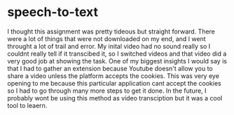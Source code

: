 # speech-to-text



I thought this assignment was pretty tideous but straight forward. There were a lot of things that were not downloaded on my end, and I went throught a lot of trail and error. My inital video had no sound really so I couldnt really tell if it transcibed it, so I switched videos and that video did a very good job at showing the task. One of my biggest insights I would say is that I had to gather an extension because Youtube doesn't allow you to share a video unless the platform accepts the cookies. This was very eye opening to me because this particular application cant accept the cookies so I had to go through many more steps to get it done. In the future, I probably wont be using this method as video transciption but it was a cool tool to leaern. 
